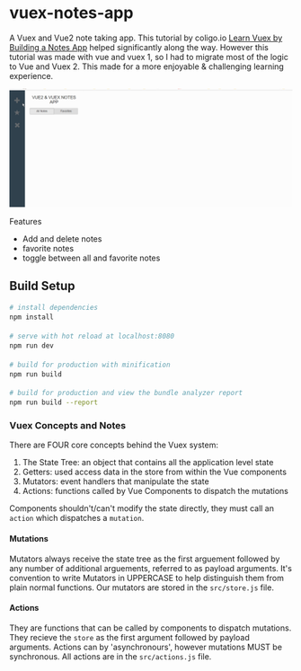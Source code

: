 # vuex-notes-app

A Vuex and Vue2 note taking app. This tutorial by coligo.io [Learn Vuex by Building a Notes App]('https://coligo.io/learn-vuex-by-building-notes-app/')
helped significantly along the way. However this tutorial was made with vue and vuex 1, so I had to migrate most of the logic to Vue and Vuex 2. This made for a more enjoyable & challenging learning experience. 

![ demo gif ](demo.gif)

Features 
- Add and delete notes 
- favorite notes 
- toggle between all and favorite notes 


## Build Setup

``` bash
# install dependencies
npm install

# serve with hot reload at localhost:8080
npm run dev

# build for production with minification
npm run build

# build for production and view the bundle analyzer report
npm run build --report
```


### Vuex Concepts and Notes 
 There are FOUR core concepts behind the Vuex system: 
 1. The State Tree: an object that contains all the application level state
 2. Getters: used access data in the store from within the Vue components
 3. Mutators: event handlers that manipulate the state
 4. Actions: functions called by Vue Components to dispatch the mutations 

 Components shouldn't/can't modify the state directly, they must call an `action` which dispatches a `mutation`. 

#### Mutations 
 Mutators always receive the state tree as the first arguement followed by any number of additional arguements, referred to as payload arguments. 
 It's convention to write Mutators in UPPERCASE to help distinguish them from plain normal functions. 
 Our mutators are stored in the `src/store.js` file. 

#### Actions 
They are functions that can be called by components to dispatch mutations. 
They recieve the `store` as the first argument followed by payload arguments. 
Actions can by 'asynchronours', however mutations MUST be synchronous. 
All actions are in the `src/actions.js` file. 

